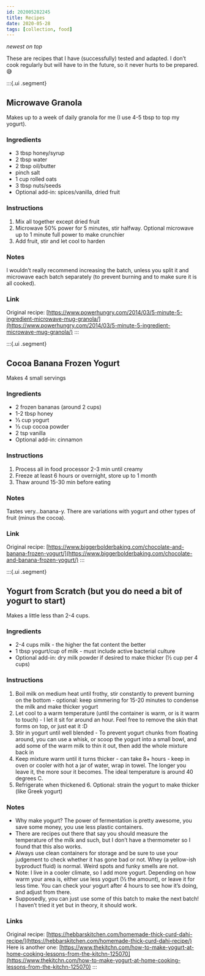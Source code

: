 ```yaml
---
id: 202005282245
title: Recipes
date: 2020-05-28
tags: [collection, food]
---
```


*newest on top*

These are recipes that I have (successfully) tested and adapted. I don’t cook regularly but will have to in the future, so it never hurts to be prepared. 😅

:::{.ui .segment}
## Microwave Granola
Makes up to a week of daily granola for me (I use 4-5 tbsp to top my yogurt).

### Ingredients
- 3 tbsp honey/syrup
- 2 tbsp water
- 2 tbsp oil/butter
- pinch salt
- 1 cup rolled oats
- 3 tbsp nuts/seeds
- Optional add-in: spices/vanilla, dried fruit

### Instructions
1. Mix all together except dried fruit
2. Microwave 50% power for 5 minutes, stir halfway. Optional microwave up to 1 minute full power to make crunchier
3. Add fruit, stir and let cool to harden

### Notes
 I wouldn’t really recommend increasing the batch, unless you split it and microwave each batch separately (to prevent burning and to make sure it is all cooked).

### Link
Original recipe: [https://www.powerhungry.com/2014/03/5-minute-5-ingredient-microwave-mug-granola/](https://www.powerhungry.com/2014/03/5-minute-5-ingredient-microwave-mug-granola/)
:::

:::{.ui .segment}
## Cocoa Banana Frozen Yogurt
Makes 4 small servings

### Ingredients
- 2 frozen bananas (around 2 cups)
- 1-2 tbsp honey
- ⅓ cup yogurt
- ⅓ cup cocoa powder
- 2 tsp vanilla
- Optional add-in: cinnamon

### Instructions
1. Process all in food processor 2-3 min until creamy
2. Freeze at least 6 hours or overnight, store up to 1 month
3. Thaw around 15-30 min before eating

### Notes
Tastes very…banana-y. There are variations with yogurt and other types of fruit (minus the cocoa).

### Link
Original recipe: [https://www.biggerbolderbaking.com/chocolate-and-banana-frozen-yogurt/](https://www.biggerbolderbaking.com/chocolate-and-banana-frozen-yogurt/)
:::

:::{.ui .segment}
## Yogurt from Scratch (but you do need a bit of yogurt to start)
Makes a little less than 2-4 cups.

### Ingredients
- 2-4 cups milk - the higher the fat content the better
- 1 tbsp yogurt/cup of milk - must include active bacterial culture
- Optional add-in: dry milk powder if desired to make thicker (½ cup per 4 cups)

### Instructions
1. Boil milk on medium heat until frothy, stir constantly to prevent burning on the bottom - optional: keep simmering for 15-20 minutes to condense the milk and make thicker yogurt
2. Let cool to a warm temperature (until the container is warm, or is it warm to touch) - I let it sit for around an hour. Feel free to remove the skin that forms on top, or just eat it :D
3. Stir in yogurt until well blended - To prevent yogurt chunks from floating around, you can use a whisk, or scoop the yogurt into a small bowl, and add some of the warm milk to thin it out, then add the whole mixture back in
4. Keep mixture warm until it turns thicker - can take 8+ hours - keep in oven or cooler with hot a jar of water, wrap in towel. The longer you leave it, the more sour it becomes. The ideal temperature is around 40 degrees C. 
5. Refrigerate when thickened
	6. Optional: strain the yogurt to make thicker (like Greek yogurt)

### Notes
- Why make yogurt? The power of fermentation is pretty awesome, you save some money, you use less plastic containers.
- There are recipes out there that say you should measure the temperature of the milk and such, but I don’t have a thermometer so I found that this also works.
- Always use clean containers for storage and be sure to use your judgement to check whether it has gone bad or not. Whey (a yellow-ish byproduct fluid) is normal. Weird spots and funky smells are not. 
- Note: I live in a cooler climate, so I add more yogurt. Depending on how warm your area is, either use less yogurt (½ the amount), or leave it for less time. You can check your yogurt after 4 hours to see how it’s doing, and adjust from there.
- Supposedly, you can just use some of this batch to make the next batch! I haven’t tried it yet but in theory, it should work.

### Links
Original recipe: [https://hebbarskitchen.com/homemade-thick-curd-dahi-recipe/](https://hebbarskitchen.com/homemade-thick-curd-dahi-recipe/)
Here is another one: [https://www.thekitchn.com/how-to-make-yogurt-at-home-cooking-lessons-from-the-kitchn-125070](https://www.thekitchn.com/how-to-make-yogurt-at-home-cooking-lessons-from-the-kitchn-125070)
 :::
